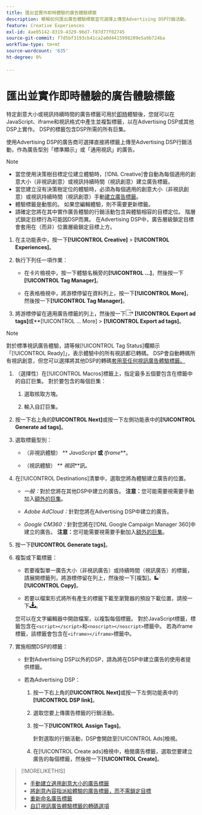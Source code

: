 ```yaml
---
title: 匯出並實作即時體驗的廣告體驗標籤
description: 瞭解如何匯出廣告體驗標籤並可選擇上傳至Advertising DSP行銷活動。
feature: Creative Experiences
exl-id: 4ae05142-8319-4329-96d7-f87d77f02745
source-git-commit: f7d5bf3193cb41ca2a0d4415998209e5a9b724ba
workflow-type: tm+mt
source-wordcount: '635'
ht-degree: 0%

---
```


# 匯出並實作即時體驗的廣告體驗標籤

特定創意大小或視訊持續時間的廣告標籤可用於[即時](experience-about.md#experience-statuses)體驗後，您就可以在JavaScript、iframe和視訊格式中產生並複製標籤，以在Advertising DSP或其他DSP上實作。 DSP的標籤包含DSP所需的所有巨集。

使用Advertising DSP的廣告商可選擇直接將標籤上傳至Advertising DSP行銷活動，作為廣告型別「標準顯示」或「通用視訊」的廣告。

>[!NOTE]
>
>* 當您使用決策樹目標定位建立體驗時，[!DNL Creative]會自動為每個適用的創意大小（非視訊創意）或視訊持續時間（視訊創意）建立廣告標籤。
>* 當您建立沒有決策樹定位的體驗時，必須為每個適用的創意大小（非視訊創意）或視訊持續時間（視訊創意）手動[建立廣告標籤](experience-tag-create-manually.md)。
>* 體驗標籤是動態的。 如果您編輯體驗，則不需要更新標籤。
>* 請確定您將在其中實作廣告體驗的行銷活動包含與體驗相容的目標定位。 階層式鎖定目標行為可能因DSP而異。 在Advertising DSP中，廣告層級鎖定目標會套用在（而非）位置層級鎖定目標上方。

1. 在主功能表中，按一下&#x200B;**[!UICONTROL Creative]** > **[!UICONTROL Experiences]**。

1. 執行下列任一項作業：<!-- I see multiselect, but it's not actually working for me as of 2/3 so I don't know how exporting multiple tags works.-->

   * 在卡片檢視中，按一下體驗名稱旁的&#x200B;**[!UICONTROL ...]**，然後按一下&#x200B;**[!UICONTROL Tag Manager]**。

   * 在表格檢視中，將游標停留在資料列上，按一下&#x200B;**[!UICONTROL More]**，然後按一下&#x200B;**[!UICONTROL Tag Manager]**。

1. 將游標停留在適用廣告標籤的列上，然後按一下![匯出廣告標籤](/help/creative/assets/export.png "匯出廣告標籤") **[!UICONTROL Export ad tags]**&#x200B;或**[!UICONTROL ... More] > **[!UICONTROL Export ad tags]**。

>[!NOTE]
>
>對於標準視訊廣告體驗，請等候[!UICONTROL Tag Status]欄顯示「[!UICONTROL Ready]」，表示體驗中的所有視訊都已轉碼。 DSP會自動轉碼所有視訊創意，但您可以選擇將其他DSP的轉碼[套用至任何視訊廣告體驗標籤。](experience-tag-video-transcoding.md)

<!-- Tag Manager has only a list view, but no card view, as of 2/2. -->

1. （選擇性）在[!UICONTROL Macros]標籤上，指定最多五個要包含在標籤中的自訂巨集。 對於要包含的每個巨集：

   1. 選取核取方塊。<!-- Explain more -->

   1. 輸入自訂巨集。<!-- Explain more -->

1. 按一下右上角的&#x200B;**[!UICONTROL Next]**&#x200B;或按一下左側功能表中的&#x200B;**[!UICONTROL Generate ad tags]**。

1. 選取標籤型別：

   * （非視訊體驗） ** *JavaScript* **或** *Iframe***。

   * （視訊體驗） ** *視訊***訊。

1. 在[!UICONTROL Destinations]清單中，選取您將為體驗建立廣告的位置。

   * *一般：*&#x200B;對於您將在其他DSP中建立的廣告。 **注意：**&#x200B;您可能需要視需要手動加入[額外的巨集](/help/creative/creative-macros.md)。

   * *Adobe AdCloud：*&#x200B;針對您將在Advertising DSP中建立的廣告。

   * *Google CM360：*&#x200B;針對您將在[!DNL Google Campaign Manager 360]中建立的廣告。 **注意：**&#x200B;您可能需要視需要手動加入[額外的巨集](/help/creative/creative-macros.md)。

1. 按一下&#x200B;**[!UICONTROL Generate tags]**。

1. 複製或下載標籤：

   * 若要複製單一廣告大小（非視訊廣告）或持續時間（視訊廣告）的標籤，請展開標籤列，將游標停留在列上，然後按一下[複製]。![](/help/creative/assets/copy.png "[複製]") **[!UICONTROL Copy]**。<!-- why diff than "Copy to clipboard icon used to copy macros for creatives? -->

   * 若要以檔案形式將所有產生的標籤下載至瀏覽器的預設下載位置，請按一下![下載標籤](/help/creative/assets/download.png "下載標籤")。

   您可以在文字編輯器中開啟檔案，以複製每個標籤。 對於JavaScript標籤，標籤包含在`<script></script>`和`<noscript></noscript>`標籤中。 若為iframe標籤，該標籤會包含在`<iframe></iframe>`標籤中。

1. 實施相關DSP的標籤：

   * 針對Advertising DSP以外的DSP，請為將在DSP中建立廣告的使用者提供標籤。

   * 若為Advertising DSP：

      1. 按一下右上角的&#x200B;**[!UICONTROL Next]**&#x200B;或按一下左側功能表中的&#x200B;**[!UICONTROL DSP link]**。

      1. 選取您要上傳廣告標籤的行銷活動。

      1. 按一下&#x200B;**[!UICONTROL Assign Tags]**。

         針對選取的行銷活動，DSP會開啟至[!UICONTROL Ads]檢視。

      1. 在[!UICONTROL Create ads]檢視中，檢閱廣告標籤，選取您要建立廣告的每個標籤，然後按一下&#x200B;**[!UICONTROL Create]**。

<!-- no way to get back to the Creative Tag Manager -- you have to click back through the main menu -->

<!-- Add this info, with descriptions:

## Ad tag formats

### JavaScript

### Iframe

-->

>[!MORELIKETHIS]
>
>* [手動建立適用創意大小的廣告標籤](experience-tag-create-manually.md)
>* [將創意內容指派給體驗的廣告標籤，而不需鎖定目標](experience-tag-assign-creatives.md)
>* [重新命名廣告標籤](experience-tag-rename.md)
>* [自訂視訊廣告體驗標籤的轉碼選項](experience-tag-video-transcoding.md)
